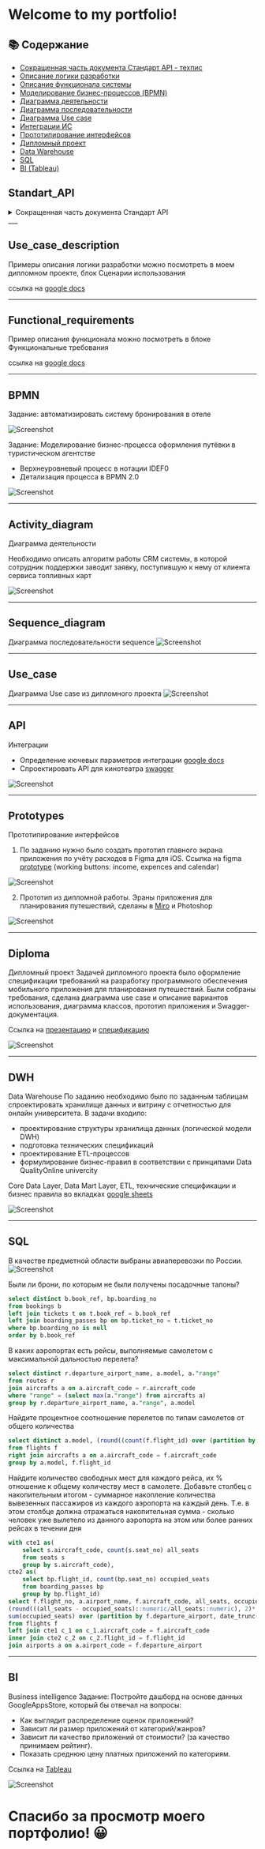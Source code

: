 <h1>Welcome to my portfolio!</h1>

## 📚 Содержание

- [Сокращенная часть документа Стандарт API - техпис](#Standart_API)
- [Описание логики разработки](#Use_case_description)
- [Описание функционала системы](#Functional_requirements)
- [Моделирование бизнес-процессов (BPMN)](#BPMN)
- [Диаграмма деятельности](#Activity_diagram)
- [Диаграмма последовательности](#Sequence_diagram)
- [Диаграмма Use case](#Use_case)
- [Интеграции ИС](#API)
- [Прототипирование интерфейсов](#Prototypes)
- [Дипломный проект](#Diploma)
- [Data Warehouse](#DWH)
- [SQL](#SQL)
- [BI (Tableau)](#BI)


## Standart_API
<details><summary>Сокращенная часть документа Стандарт API</summary>
	
## API design mandate

1. Оперируйте сущностями, а не имплементациями
1. Используйте операции для отображения статуса асинхронных действий
1. Думайте о безопасности своих интерфейсов так, как будто они доступны из интернета
1. Не используйте недокументированные интерфейсы (API) других команд
1. Не используйте API для которых не предоставляются гарантии доступности и совместимости
1. Не проксируйте в свой интерфейс сущности своих зависимостей
1. Не предоставляйте методы API меняющие состояние без авторизации
1. Не используйте RPC семантику в URL, оперируйте только REST сущностями или операциями
1. Используйте паттерн -- при выполнении сложных многосоставных операций
1. Используйте возврат объектов отслеживания асинхронных операций 
1. Все длительные асинхронные операции следует делать прерываемыми 
1. Не возвращайте в API ошибки, если пользовательский сценарий не окончен и их невозможно обработать

## Введение

**API** – это спецификация, описывающая как клиент должен формировать запросы на получение и изменение ресурсов, а сервер отвечать на эти запросы.

## Соглашения

В документах описывающих стандарты, используются модальные глаголы для обозначения уровня требований. Такие слова выделяются заглавными буквами. В этом документе определяется толкование этих глаголов и производных от них слов. 

- *НЕОБХОДИМО*

Или ТРЕБУЕТСЯ, НУЖНО и ДОЛЖЕН – для требований, которые являются абсолютно необходимыми в данном соглашении.

- *НЕДОПУСТИМО*

Или НЕ ПОЗВОЛЯЕТСЯ – абсолютный запрет в рамках соглашения.

- *СЛЕДУЕТ*

Или РЕКОМЕНДУЕТСЯ – для обозначения требований, от выполнения которых можно отказаться при наличии причин. Однако при этом, следует помнить о возможных проблемах и принимать взвешенное решение.

- *НЕ СЛЕДУЕТ*

Или НЕ РЕКОМЕНДУЕТСЯ – применительно к особенностям или функциям, которые допустимы и могут быть полезными, но могут вызывать проблемы. При реализации таких опций следует принимать взвешенное решение.

- *ВОЗМОЖНО*

Или НЕОБЯЗАТЕЛЬНЫЙ – обозначают элементы, реализация которых является необязательной. 

## Структура документа

В этом разделе описывается структура json-документа.

Если не указано иное, определенные здесь объекты, НЕ ДОЛЖНЫ содержать дополнительных параметров. Реализации клиента и сервера ДОЛЖНЫ игнорировать параметры, отличные от указанных.

### Типы параметров

|Тип |Описание|
|---|---|
|строка|строковое значение произвольной длины|
|число|целое число или число с плавающей точкой|
|Array&lt;type&gt;|Массив объектов типа type|
|null|Неопределенное (пустое) значение|
|boolean|Булево значение (true/false)|

### Общая структура документа

Документ должен представлять собой корректный JSON-документ описанный в спецификации --.

На верхнем уровне – JSON может являться представлением одного из допустимых встроенных типов объекта. Также, может являться определяемым данной спецификацией, или одним из типов ресурса определенных сервером.

#### Resource object

Resource object – базовый блок всех объектов описанных в спецификации и любых объектов определенных сервером. Все объекты унаследованные от resource object определяют два типа атрибутов:

- *Служебные* – определяют данные необходимые для получения и изменения объекта. Содержат мета-информацию об объекте, либо выполняют какую-либо функцию. Служебные атрибуты, не являются частью состояния ресурсов на сервере. Служебные атрибуты выносятся на верхний уровень в объекте.

- *Сущностные* – описывают свойства доменных сущностей сервера и не могут нести в себе служебную информацию. Описываются внутри **attributes** свойства находящегося на верхнем уровне в ресурсе. Если сущностных атрибутов нет, то и атрибута **attributes** также не будет.

Любой из встроенных или определенных сервером объектов наследуется от Resource object и ДОЛЖЕН определять параметры:

|Параметр|Тип| Описание|
|---|---|---|
|kind|строка|Тип объекта, описанный латиницей в CapitalCase, например &#34;Page&#34;, &#34;Collection&#34;, &#34;Error&#34;, &#34;Document&#34;|

МОГУТ быть определены параметры:

|Параметр|Тип|Описание|
|---|---|---|
|self|строка (URL)|Абсолютная ссылка на ресурс. Запрос сделанный по данной ссылке возвращает представление данного ресурса|
|metadata|JSON|Дополнительная служебная информация. Произвольный JSON. В metadata вносят служебные данные, которые могут быть полезны на клиенте в контексте выполняемого запроса, но: <br /> 1) определяются исключительно на сервере, и не могут быть изменены запросом с клиента<br /> 2) не являются непосредственными атрибутами ресурса<br /> Например, дата/время создания или изменения ресурса, юзер создавший ресурс, и т.п.|
|schema|строка URL [JSON schema]|Ссылка на схему описывающую ресурс в формате JSON schema|
|attributes|JSON|Описание сущностных атрибутов ресурса|
|dependencies|JSON|Связи объекта вида providedBy, usedBy|

#### Встроенные типы объектов

<details>
<summary>Ссылка (kind=Reference)</summary>

В случаях, когда необходимо возвращать лишь уникальный идентификатор описывающий объект, используется resource reference object. Каждый объект Reference ДОЛЖЕН определять параметры:

|Параметр|Обязательный|Описание|
|--|--|--|
|kind|строка = Reference|да|Тип ресурса. В этом случае это тип Reference|
|resourceKind|строка|да|Тип ресурса на который ведет ссылка|
|identifier|AttributeIdentifier|да|Идентификатор ресурса (см ниже)|

AttributeIdentifier

|Параметр|Тип|Обязательный|Описание|
|--|--|--|--|
|name|строка|да|Имя уникального атрибута в ресурсе|
|value|строка/число|да|Значение идентификатора|

</details>
<details>
<summary>Ошибка(kind=Error)</summary> 

Все ошибки сервера, ошибки бизнес-логики или инфраструктуры, ДОЛЖНЫ возвращаться в ресурсе с типом kind=Error. НЕ ДОПУСКАЕТСЯ возвращать данный тип ресурса вместе с кодом ответа HTTP &lt; 400

|Параметр|Тип|Обязательный|Описание|
|--|--|--|--|
|kind|строка = Error|да|Описание типа ресурса|
|code|строка| да|Код ошибки определяемый приложением|
|userError|строка|да|Ошибка, которая отображается клиенту|
|systemError|строка|нет|Ошибка, имеющая смысл для разработчика|
|detail|JSON value|нет|Произвольное значение JSON описывающее детали ошибки|
</details>

<details>
<summary>Коллекция (kind=Collection)</summary>

Коллекция — это встроенный объект, представление отображающее один и более объектов других типов. Коллекция МОЖЕТ включать в себя типы определенные сервером, тип Reference и другие коллекции. Коллекция НЕ ДОЛЖНА включать в себя типы объектов Error и Page. Коллекция должна определять параметры:

|Параметр|Тип|Обязательный|Описание|
|--|--|--|--|
|kind|строка = Collection|да|Описание типа ресурса|
|contents|Array&lt;Resource object|Reference&gt;|да|Коллекция ресурсов унаследованных от Resource object, кроме Error, Page|
</details>
<details>
<summary>Страница (kind=Page)</summary>

Page — встроенный объект, страница в постраничной выборке. Если коллекция представляет всю выборку, то страница представляет лишь ее часть. Страница ДОЛЖНА содержать выборку ресурсов только из типов определенных сервером. Страниц коллекций или страниц ошибок быть не может. Каждая страница ДОЛЖНА включать параметры:

|Параметр|Тип|Обязательный|Описание|
|--|--|--|--|
|kind|строка = Page|да|Описание типа ресурса|
|pageOf|строка (URL)|да|Ссылка на коллекцию, часть которой представляет данная страница|
|total|число (целое)|да|Общее количество результатов в коллекции|
|contents|Array&lt;Resource object&gt;|да|Выборка ресурсов представляемых этой страницей|
</details>
<details>
<summary>Операция (kind=Operation)</summary>

Операция — встроенный объект, описывает long-running операцию запущенную в результате API вызова. Каждый объект Operation включает в себя параметры:

|Параметр|Тип|Обязательный|Описание|
|--|--|--|--|
|kind|строка = Operation|да|Описание типа ресурса|
|metadata|JSON value|нет|Произвольный JSON содержащий служебные метаданные|
|id|строка uuid4|да|Уникальный идентификатор операции|
|start|строка|да|timestamp времени начала операции по ISO 8601 — дата и время с указанием часового пояса|
|done|boolean|да|Если операция всё еще выполняется и возвращает false, если операция выполнена и возвращает true|
|status|строка|да|Отражает человеко-читаемое текущее состояние операции, произвольная строка|
|result|(Error|JSON)|да|В случае ошибки во время выполнения операции в result ДОЛЖЕН быть записан объект типа kind = Error. В случае успеха, в результате МОЖЕТ быть записан любой поддерживаемый спецификацией тип объекта унаследованный от Resource object, а также произвольный JSON|
</details>

</details>
___ 

## Use_case_description
Примеры описания логики разработки можно посмотреть в моем дипломном проекте, блок Сценарии использования

ссылка на <a href="https://docs.google.com/document/d/1IPCBv0trKXVTHWWtoMe96FaZCRDJ-uWEG2VZmhIGJAo/edit#bookmark=id.i3dr7kwihqzm">google docs</a>
___

## Functional_requirements
Пример описания функционала можно посмотреть в блоке Функциональные требования

ссылка на <a href="https://docs.google.com/document/d/1IPCBv0trKXVTHWWtoMe96FaZCRDJ-uWEG2VZmhIGJAo/edit#bookmark=id.9gdgvbxwu3cq">google docs</a>
___

## BPMN

Задание: автоматизировать систему бронирования в отеле

![Screenshot](https://github.com/nataliashved/.github-images/blob/main/bpmn.jpg?raw=true)

Задание: Моделирование бизнес-процесса оформления путёвки в туристическом агентстве
- Верхнеуровневый процесс в нотации IDEF0 
- Детализация процесса в BPMN 2.0

![Screenshot](https://github.com/nataliashved/.github-images/blob/main/bpmn_idef0.jpg?raw=true) 
___

## Activity_diagram 
Диаграмма деятельности 

Необходимо описать алгоритм работы CRM системы, в которой сотрудник поддержки заводит заявку, поступившую к нему от клиента сервиса топливных карт

![Screenshot](https://github.com/nataliashved/.github-images/blob/main/diagram_crm.jpg?raw=true)
___

## Sequence_diagram

Диаграмма последовательности sequence
![Screenshot](https://github.com/nataliashved/.github-images/blob/main/sequence.jpg?raw=true)
___

## Use_case
Диаграмма Use case из дипломного проекта
![Screenshot](https://github.com/nataliashved/.github-images/blob/main/Use%20case.jpg?raw=true)
___

## API 
Интеграции
- Определение кючевых параметров интеграции  <a href="https://docs.google.com/document/d/11UA9l0pmHD3amXFuyFQdH593jZOck3-i77AkVvsEhhw/edit?usp=sharing">google docs</a>
- Спроектировать API для кинотеатра [swagger](https://app.swaggerhub.com/apis/lianess/Iskorka2/1.0.1)

![Screenshot](https://github.com/nataliashved/.github-images/blob/main/api.jpg?raw=true)
___

## Prototypes 
Прототипирование интерфейсов
1. По заданию нужно было создать прототип главного экрана приложения по учёту расходов в Figma для iOS. Ссылка на figma <a href="https://www.figma.com/proto/fKyYFi0qrNkGeUYZLYyP6y/%D0%9F%D1%80%D0%BE%D1%82%D0%BE%D1%82%D0%B8%D0%BF?node-id=2-3&scaling=scale-down&page-id=1%3A2&starting-point-node-id=2%3A3&mode=design&t=d8PeZjRUUQvIGgCz-1" target="_blank">prototype</a> (working buttons: income, expences and calendar)
   
![Screenshot](https://github.com/nataliashved/.github-images/blob/main/figma.jpg?raw=true)

2. Прототип из дипломной работы. Эраны приложения для планирования путешествий, сделаны в <a href="https://miro.com/app/board/o9J_kz8XEt4=/?share_link_id=271714930996">Miro</a> и Photoshop
   
![Screenshot](https://github.com/nataliashved/.github-images/blob/main/prototype_diploma.jpg?raw=true)
___

## Diploma 
Дипломный проект
Задачей дипломного проекта было оформление спецификации требований на разработку программного обеспечения мобильного приложения для планирования путешествий. Были собраны требования, сделана диаграмма use case и описание вариантов использования, диаграмма классов, прототип приложения и Swagger-документация.

Ссылка на [презентацию](https://docs.google.com/presentation/d/1ApEWS3FYBY5uO59Q78Ch0QMA7xCho28i/edit?usp=sharing&ouid=115070893752402896578&rtpof=true&sd=true) и [спецификацию](https://docs.google.com/document/d/1IPCBv0trKXVTHWWtoMe96FaZCRDJ-uWEG2VZmhIGJAo/edit?usp=sharing)

![Screenshot](https://github.com/nataliashved/.github-images/blob/main/diploma_title.jpg?raw=true)

___
## DWH 
Data Warehouse
По заданию необходимо было по заданным таблицам спроектировать хранилище данных и витрину с отчетностью для онлайн университета.
В задачи входило:
- проектирование структуры хранилища данных (логической модели DWH)
- подготовка технических спецификаций
- проектирование ETL-процессов
- формулирование бизнес-правил в соответствии с принципами Data QualityOnline univercity

Core Data Layer, Data Mart Layer, ETL, технические спецификации и бизнес правила во вкладках <a href="https://docs.google.com/spreadsheets/d/17Da7IS6fAjHAVv1_yUw3HUlk2hFT_h_5kpTfDOwxJ-s/edit?usp=sharing">google sheets</a>

![Screenshot](https://github.com/nataliashved/.github-images/blob/main/dwh.jpg?raw=true)
___

## SQL
В качестве предметной области выбраны авиаперевозки по России.
![Screenshot](https://github.com/nataliashved/.github-images/blob/main/sql_diagram.jpg?raw=true)

Были ли брони, по которым не были получены посадочные талоны?

```sql 
select distinct b.book_ref, bp.boarding_no
from bookings b 
left join tickets t on t.book_ref = b.book_ref 
left join boarding_passes bp on bp.ticket_no = t.ticket_no
where bp.boarding_no is null 
order by b.book_ref
```

В каких аэропортах есть рейсы, выполняемые самолетом с максимальной дальностью перелета?

```sql
select distinct r.departure_airport_name, a.model, a."range"
from routes r
join aircrafts a on a.aircraft_code = r.aircraft_code
where "range" = (select max(a."range") from aircrafts a)
group by r.departure_airport_name, a."range", a.model 
```

Найдите процентное соотношение перелетов по типам самолетов от общего количества

```sql
select distinct a.model, (round((count(f.flight_id) over (partition by f.aircraft_code)::numeric/count(f.flight_id) over()::numeric), 2)*100)::integer||'%' "%"  
from flights f 
right join aircrafts a on a.aircraft_code = f.aircraft_code
group by a.model, f.flight_id
```

Найдите количество свободных мест для каждого рейса, их % отношение к общему количеству мест в самолете. Добавьте столбец с накопительным итогом - суммарное накопление количества вывезенных пассажиров из каждого аэропорта на каждый день. Т.е. в этом столбце должна отражаться накопительная сумма - сколько человек уже вылетело из данного аэропорта на этом или более ранних рейсах в течении дня

```sql
with cte1 as(
	select s.aircraft_code, count(s.seat_no) all_seats
	from seats s  
	group by s.aircraft_code),
cte2 as(
	select bp.flight_id, count(bp.seat_no) occupied_seats 
	from boarding_passes bp
	group by bp.flight_id)
select f.flight_no, a.airport_name, f.aircraft_code, all_seats, occupied_seats, all_seats - occupied_seats free_seats, 
(round(((all_seats - occupied_seats)::numeric/all_seats::numeric), 2)* 100)::integer||'%' "% to all_seats", f.scheduled_departure, 
sum(occupied_seats) over (partition by f.departure_airport, date_trunc('day', f.scheduled_departure) order by f.scheduled_departure) ppl_flewoutperday
from flights f 
left join cte1 c_1 on c_1.aircraft_code = f.aircraft_code 
inner join cte2 c_2 on c_2.flight_id = f.flight_id
join airports a on a.airport_code = f.departure_airport 
```
___

## BI 
Business intelligence
Задание:
Постройте дашборд на основе данных GoogleAppsStore, который бы отвечал на вопросы:
- Как выглядит распределение оценок приложений?
- Зависит ли размер приложений от категорий/жанров?
- Зависит ли качество приложений от стоимости? (за качество принимаем рейтинг).
- Показать среднюю цену платных приложений по категориям.
  
Ссылка на <a href="https://public.tableau.com/app/profile/natalia.shvedova/viz/Businessintelligence_16900433756250/Dashboard1">Tableau</a>

![Screenshot](https://github.com/nataliashved/.github-images/blob/main/tableau.jpg?raw=true)

<h1>Спасибо за просмотр моего портфолио! 😀</h1>
